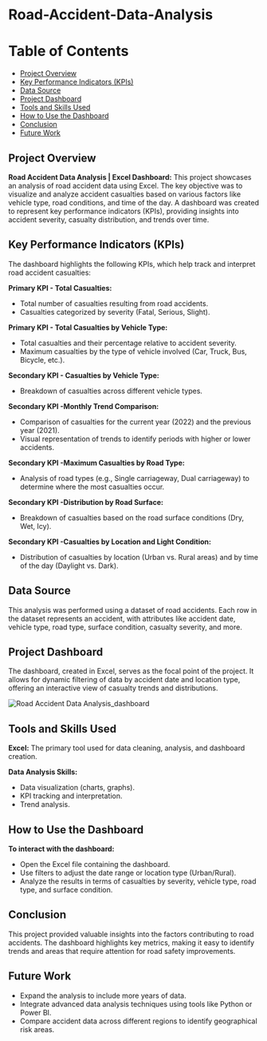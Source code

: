 # Road-Accident-Data-Analysis
# Table of Contents
- [Project Overview](#project-overview)
- [Key Performance Indicators (KPIs)](#key-performance-indicators-(KPIs))
- [Data Source](#data-source)
- [Project Dashboard](#project-dashboard)
- [Tools and Skills Used](#tools-and-skills-used)
- [How to Use the Dashboard](#how-to-use-the-dashboard)
- [Conclusion](#conclusion)
- [Future Work](#future-work)
  
## Project Overview
**Road Accident Data Analysis | Excel Dashboard:**  This project showcases an analysis of road accident data using Excel. The key objective was to visualize and analyze accident casualties based on various factors like vehicle type, road conditions, and time of the day. A dashboard was created to represent key performance indicators (KPIs), providing insights into accident severity, casualty distribution, and trends over time.
## Key Performance Indicators (KPIs)
The dashboard highlights the following KPIs, which help track and interpret road accident casualties:

**Primary KPI - Total Casualties:**
- Total number of casualties resulting from road accidents.
- Casualties categorized by severity (Fatal, Serious, Slight).
  
**Primary KPI - Total Casualties by Vehicle Type:**
- Total casualties and their percentage relative to accident severity.
- Maximum casualties by the type of vehicle involved (Car, Truck, Bus, Bicycle, etc.).
  
**Secondary KPI - Casualties by Vehicle Type:**
- Breakdown of casualties across different vehicle types.
  
**Secondary KPI -Monthly Trend Comparison:**
- Comparison of casualties for the current year (2022) and the previous year (2021).
- Visual representation of trends to identify periods with higher or lower accidents.
  
**Secondary KPI -Maximum Casualties by Road Type:**
- Analysis of road types (e.g., Single carriageway, Dual carriageway) to determine where the most casualties occur.
  
**Secondary KPI -Distribution by Road Surface:**
- Breakdown of casualties based on the road surface conditions (Dry, Wet, Icy).
  
**Secondary KPI -Casualties by Location and Light Condition:**
- Distribution of casualties by location (Urban vs. Rural areas) and by time of the day (Daylight vs. Dark).

## Data Source
This analysis was performed using a dataset of road accidents. Each row in the dataset represents an accident, with attributes like accident date, vehicle type, road type, surface condition, casualty severity, 
  and more.

## Project Dashboard
The dashboard, created in Excel, serves as the focal point of the project. It allows for dynamic filtering of data by accident date and location type, offering an interactive view of casualty trends and 
  distributions.
  
  ![Road Accident Data Analysis_dashboard](https://github.com/user-attachments/assets/43bff421-c7fd-4b62-8256-6d4fcd765e26)

## Tools and Skills Used
  **Excel:** The primary tool used for data cleaning, analysis, and dashboard creation.

  **Data Analysis Skills:**
  - Data visualization (charts, graphs).
  - KPI tracking and interpretation.
  - Trend analysis.
 
## How to Use the Dashboard
  **To interact with the dashboard:**
   - Open the Excel file containing the dashboard.
   - Use filters to adjust the date range or location type (Urban/Rural).
   - Analyze the results in terms of casualties by severity, vehicle type, road type, and surface condition.

## Conclusion
This project provided valuable insights into the factors contributing to road accidents. The dashboard highlights key metrics, making it easy to identify trends and areas that require attention for road safety 
   improvements.
   
## Future Work
   - Expand the analysis to include more years of data.
   - Integrate advanced data analysis techniques using tools like Python or Power BI.
   - Compare accident data across different regions to identify geographical risk areas.


  


